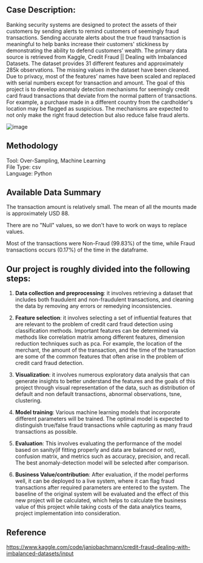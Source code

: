 ## Case Description:
Banking security systems are designed to protect the assets of their customers by sending alerts to remind customers of seemingly fraud transactions. Sending accurate alerts about the true fraud transaction is meaningful to help banks increase their customers' stickiness by demonstrating the ability to defend customers’ wealth. The primary data source is retrieved from Kaggle, Credit Fraud || Dealing with Imbalanced Datasets. The dataset provides 31 different features and approximately 285k observations. The missing values in the dataset have been cleaned. Due to privacy, most of the features’ names have been scaled and replaced with serial numbers except for transaction and amount. The goal of this project is to develop anomaly detection mechanisms for seemingly credit card fraud transactions that deviate from the normal pattern of transactions. For example, a purchase made in a different country from the cardholder's location may be flagged as suspicious. The mechanisms are expected to not only make the right fraud detection but also reduce false fraud alerts.

![image](https://user-images.githubusercontent.com/90085137/222816791-2878f36d-cdcf-43d5-a4b0-b6179f5d8788.png)

## Methodology
Tool: Over-Sampling, Machine Learning <br>
File Type: csv <br>
Language: Python <br>

## Available Data Summary
The transaction amount is relatively small. The mean of all the mounts made is approximately USD 88.

There are no "Null" values, so we don't have to work on ways to replace values.

Most of the transactions were Non-Fraud (99.83%) of the time, while Fraud transactions occurs (0.17%) of the time in the dataframe.

## Our project is roughly divided into the following steps:
1. __Data collection and preprocessing__: it involves retrieving a dataset that includes both fraudulent and non-fraudulent transactions, and cleaning the data by removing any errors or remedying inconsistencies.

2. __Feature selection__: it involves selecting a set of influential features that are relevant to the problem of credit card fraud detection using classification methods. Important features can be determined via methods like correlation matrix among different features, dimension reduction techniques such as pca. For example, the location of the merchant, the amount of the transaction, and the time of the transaction are some of the common features that often arise in the problem of credit card fraud detection.

3. __Visualization__: it involves numerous exploratory data analysis that can generate insights to better understand the features and the goals of this project through visual representation of the data, such as distribution of default and non default transactions, abnormal observations, tsne, clustering.

4. __Model training__: Various machine learning models that incorporate different parameters will be trained. The optimal model is expected to distinguish true/false fraud transactions while capturing as many fraud transactions as possible.

5. __Evaluation__: This involves evaluating the performance of the model based on sanity(if fitting properly and data are balanced or not), confusion matrix, and metrics such as accuracy, precision, and recall. The best anomaly-detection model will be selected after comparison.

6. __Business Value/contribution__: After evaluation, if the model performs well, it can be deployed to a live system, where it can flag fraud transactions after required parameters are entered to the system. The baseline of the original system will be evaluated and the effect of this new project will be calculated, which helps to calculate the business value of this project while taking costs of the data analytics teams, project implementation into consideration.

## Reference
https://www.kaggle.com/code/janiobachmann/credit-fraud-dealing-with-imbalanced-datasets/input
